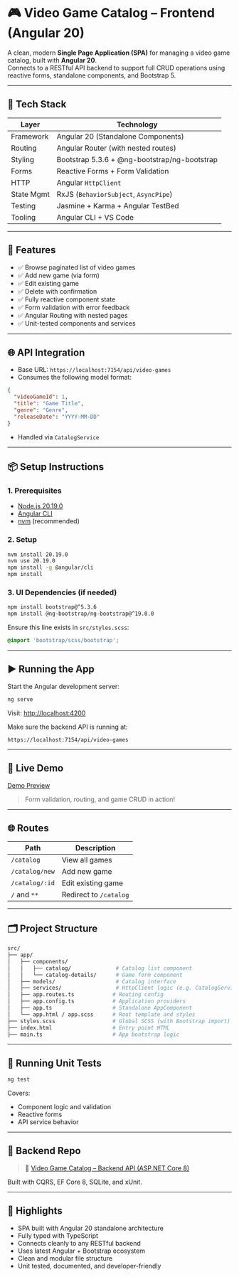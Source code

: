 # 🎮 Video Game Catalog – Frontend (Angular 20)

A clean, modern **Single Page Application (SPA)** for managing a video game catalog, built with **Angular 20**.  
Connects to a RESTful API backend to support full CRUD operations using reactive forms, standalone components, and Bootstrap 5.

---

## 🧱 Tech Stack

| Layer         | Technology                                   |
|---------------|--------------------------------------------- |
| Framework     | Angular 20 (Standalone Components)           |
| Routing       | Angular Router (with nested routes)          |
| Styling       | Bootstrap 5.3.6 + @ng-bootstrap/ng-bootstrap |
| Forms         | Reactive Forms + Form Validation             |
| HTTP          | Angular `HttpClient`                         |
| State Mgmt    | RxJS (`BehaviorSubject`, `AsyncPipe`)        |
| Testing       | Jasmine + Karma + Angular TestBed            |
| Tooling       | Angular CLI + VS Code                        |

---

## 📄 Features

- ✅ Browse paginated list of video games
- ✅ Add new game (via form)
- ✅ Edit existing game
- ✅ Delete with confirmation
- ✅ Fully reactive component state
- ✅ Form validation with error feedback
- ✅ Angular Routing with nested pages
- ✅ Unit-tested components and services

---

## 🌐 API Integration

- Base URL: `https://localhost:7154/api/video-games`
- Consumes the following model format:

```json
{
  "videoGameId": 1,
  "title": "Game Title",
  "genre": "Genre",
  "releaseDate": "YYYY-MM-DD"
}
````

* Handled via `CatalogService`

---

## 📦 Setup Instructions

### 1. Prerequisites

* [Node.js 20.19.0](https://nodejs.org)
* [Angular CLI](https://angular.io/cli)
* [nvm](https://github.com/nvm-sh/nvm) (recommended)

### 2. Setup

```bash
nvm install 20.19.0
nvm use 20.19.0
npm install -g @angular/cli
npm install
```

### 3. UI Dependencies (if needed)

```bash
npm install bootstrap@^5.3.6
npm install @ng-bootstrap/ng-bootstrap@^19.0.0
```

Ensure this line exists in `src/styles.scss`:

```scss
@import 'bootstrap/scss/bootstrap';
```

---

## ▶️ Running the App

Start the Angular development server:

```bash
ng serve
```

Visit: [http://localhost:4200](http://localhost:4200)

Make sure the backend API is running at:

```
https://localhost:7154/api/video-games
```

---

## 🎥 Live Demo

[Demo Preview](https://github.com/user-attachments/assets/f1d8dbb7-ca3d-4af5-9987-80efc97b94d2)

> Form validation, routing, and game CRUD in action!

---
## 🌐 Routes

| Path           | Description            |
| -------------- | ---------------------- |
| `/catalog`     | View all games         |
| `/catalog/new` | Add new game           |
| `/catalog/:id` | Edit existing game     |
| `/` and `**`   | Redirect to `/catalog` |

---

## 🗂 Project Structure

```bash
src/
├── app/
│   ├── components/
│   │   ├── catalog/              # Catalog list component
│   │   └── catalog-details/      # Game form component
│   ├── models/                   # Catalog interface
│   ├── services/                 # HttpClient logic (e.g. CatalogService)
│   ├── app.routes.ts            # Routing config
│   ├── app.config.ts            # Application providers
│   ├── app.ts                   # Standalone AppComponent
│   └── app.html / app.scss      # Root template and styles
├── styles.scss                  # Global SCSS (with Bootstrap import)
├── index.html                   # Entry point HTML
├── main.ts                      # App bootstrap logic
```

---

## 🧪 Running Unit Tests

```bash
ng test
```

Covers:

* Component logic and validation
* Reactive forms
* API service behavior

---

## 📘 Backend Repo

> 🔗 [Video Game Catalog – Backend API (ASP.NET Core 8)](https://github.com/ParthivP7/video-game-catalog-api)

Built with CQRS, EF Core 8, SQLite, and xUnit.

---

## 🧠 Highlights

* SPA built with Angular 20 standalone architecture
* Fully typed with TypeScript
* Connects cleanly to any RESTful backend
* Uses latest Angular + Bootstrap ecosystem
* Clean and modular file structure
* Unit tested, documented, and developer-friendly
